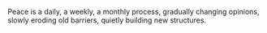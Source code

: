 Peace is a daily, a weekly, a monthly process, gradually changing opinions, slowly eroding old barriers, quietly building new structures.